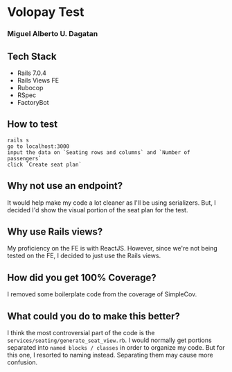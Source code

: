 # Volopay Test

### Miguel Alberto U. Dagatan

## Tech Stack

- Rails 7.0.4
- Rails Views FE
- Rubocop
- RSpec
- FactoryBot

## How to test

```
rails s
go to localhost:3000
input the data on `Seating rows and columns` and `Number of passengers`
click `Create seat plan`
```

## Why not use an endpoint?

It would help make my code a lot cleaner as I'll be using serializers. But, I decided I'd show the visual portion of the seat plan for the test.

## Why use Rails views?

My proficiency on the FE is with ReactJS. However, since we're not being tested on the FE, I decided to just use the Rails views.

## How did you get 100% Coverage?

I removed some boilerplate code from the coverage of SimpleCov.

## What could you do to make this better?

I think the most controversial part of the code is the `services/seating/generate_seat_view.rb`. I would normally get portions separated into `named blocks / classes` in order to organize my code. But for this one, I resorted to naming instead. Separating them may cause more confusion.
